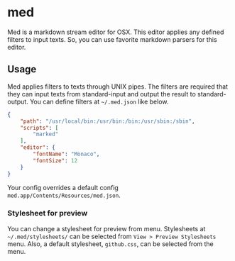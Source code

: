 # med

Med is a markdown stream editor for OSX. This editor applies any defined filters to input texts. So, you can use favorite markdown parsers for this editor.

## Usage

Med applies filters to texts through UNIX pipes. The filters are required that they can input texts from standard-input and output the result to standard-output. You can define filters at `~/.med.json` like below.

```json
{
    "path": "/usr/local/bin:/usr/bin:/bin:/usr/sbin:/sbin",
    "scripts": [
        "marked"
    ],
    "editor": {
        "fontName": "Monaco",
        "fontSize": 12
    }
}
```

Your config overrides a default config `med.app/Contents/Resources/med.json`.

### Stylesheet for preview

You can change a stylesheet for preview from menu. Stylesheets at `~/.med/stylesheets/` can be selected from `View > Preview Stylesheets` menu. Also, a default stylesheet, `github.css`, can be selected from the menu.